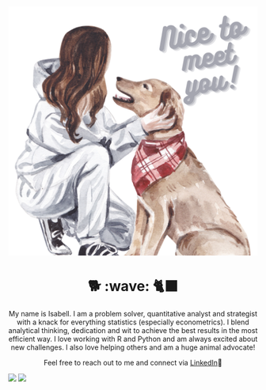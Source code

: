 ![Header](https://raw.githubusercontent.com/isabellsiruo/isabellsiruo/main/you!.png "Header")
<h1 align='center'> 🐕 :wave: 🐈‍⬛ </h1>
<p align='center'>
My name is Isabell.
I am a problem solver, quantitative analyst and strategist with a knack for everything statistics (especially econometrics). I blend analytical thinking, dedication and wit to achieve the best results in the most efficient way. I love working with R and Python and am always excited about new challenges. I also love helping others and am a huge animal advocate! 
</p>
<p align='center'>Feel free to reach out to me and connect via <a href="https://www.linkedin.com/in/isabell-sophie-ventouris/">LinkedIn</a>🙂</p>

![](https://img.shields.io/badge/<Code>-<Python>-informational?style=flat&logo=<LOGO_NAME>&logoColor=white&color=2bbc8a)
![](https://img.shields.io/badge/<Code>-<R>-informational?style=flat&logo=<LOGO_NAME>&logoColor=white&color=2bbc8a)
